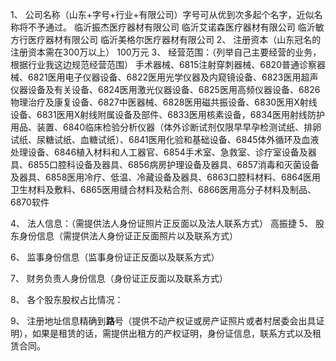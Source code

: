 
1、 公司名称（山东+字号+行业+有限公司）字号可从优到次多起个名字，近似名称将不予通过。
		临沂振杰医疗器材有限公司
		临沂艾诺森医疗器材有限公司
		临沂敏方行医疗器材有限公司
		临沂美格尔医疗器材有限公司
2、 注册资本（山东冠名的注册资本需在300万以上）
	   100万元
3、 经营范围：（列举自己主要经营的业务，根据行业我这边规范经营范围）
		手术器械、6815注射穿刺器械、6820普通诊察器械、6821医用电子仪器设备、6822医用光学仪器及内窥镜设备、6823医用超声仪器设备及有关设备、6824医用激光仪器设备、6825医用高频仪器设备、6826物理治疗及康复设备、6827中医器械、6828医用磁共振设备、6830医用X射线设备、6831医用X射线附属设备及部件、6833医用核素设备，6834医用射线防护用品、装置、6840临床检验分析仪器（体外诊断试剂仅限早早孕检测试纸、排卵试纸、尿糖试纸、血糖试纸）、6841医用化验和基础设备、6845体外循环及血液处理设备、6846植入材料和人工器官、6854手术室、急救室、诊疗室设备及器具、6855口腔科设备及器具、6856病房护理设备及器具、6857消毒和灭菌设备及器具、6858医用冷疗、低温、冷藏设备及器具、6863口腔科材料、6864医用卫生材料及敷料、6865医用缝合材料及粘合剂、6866医用高分子材料及制品、6870软件
		 
4、 法人信息：（需提供法人身份证照片正反面以及法人联系方式）
	 高振捷 
5、 股东身份信息（需提供法人身份证正反面照片以及联系方式）
	 
6、 监事身份信息（监事身份证正反面以及联系方式）
	 
7、 财务负责人身份信息（身份证正反面以及联系方式）
 
8、 各个股东股权占比情况：
 
9、 注册地址信息精确到**路**号（提供不动产权证或房产证照片或者村居委会出具证明），如果是租赁的话，需提供出租方的产权证明，身份证信息，联系方式以及租赁合同。
<!--stackedit_data:
eyJoaXN0b3J5IjpbLTE2ODI2NTA3OTcsODQ4ODQwNzNdfQ==
-->